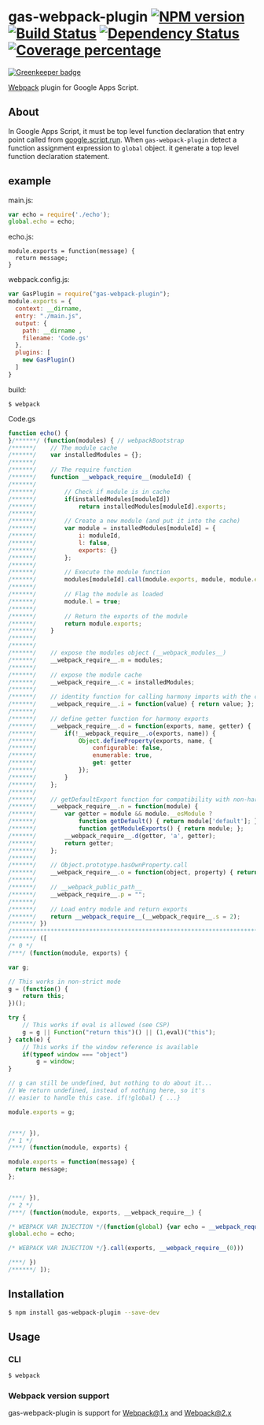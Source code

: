 # gas-webpack-plugin [![NPM version][npm-image]][npm-url]  [![Build Status][travis-image]][travis-url] [![Dependency Status][daviddm-image]][daviddm-url]  [![Coverage percentage][coveralls-image]][coveralls-url]

[![Greenkeeper badge](https://badges.greenkeeper.io/fossamagna/gas-webpack-plugin.svg)](https://greenkeeper.io/)

[Webpack](https://webpack.github.io/) plugin for Google Apps Script.

## About

In Google Apps Script, it must be top level function declaration that entry point called from [google.script.run](https://developers.google.com/apps-script/guides/html/reference/run).
When `gas-webpack-plugin` detect a function assignment expression to `global` object. it generate a top level function declaration statement.

## example

main.js:
```js
var echo = require('./echo');
global.echo = echo;
```

echo.js:
```
module.exports = function(message) {
  return message;
}
```

webpack.config.js:
```js
var GasPlugin = require("gas-webpack-plugin");
module.exports = {
  context: __dirname,
  entry: "./main.js",
  output: {
    path: __dirname ,
    filename: 'Code.gs'
  },
  plugins: [
    new GasPlugin()
  ]
}
```

build:
```
$ webpack
```

Code.gs
```js
function echo() {
}/******/ (function(modules) { // webpackBootstrap
/******/ 	// The module cache
/******/ 	var installedModules = {};
/******/
/******/ 	// The require function
/******/ 	function __webpack_require__(moduleId) {
/******/
/******/ 		// Check if module is in cache
/******/ 		if(installedModules[moduleId])
/******/ 			return installedModules[moduleId].exports;
/******/
/******/ 		// Create a new module (and put it into the cache)
/******/ 		var module = installedModules[moduleId] = {
/******/ 			i: moduleId,
/******/ 			l: false,
/******/ 			exports: {}
/******/ 		};
/******/
/******/ 		// Execute the module function
/******/ 		modules[moduleId].call(module.exports, module, module.exports, __webpack_require__);
/******/
/******/ 		// Flag the module as loaded
/******/ 		module.l = true;
/******/
/******/ 		// Return the exports of the module
/******/ 		return module.exports;
/******/ 	}
/******/
/******/
/******/ 	// expose the modules object (__webpack_modules__)
/******/ 	__webpack_require__.m = modules;
/******/
/******/ 	// expose the module cache
/******/ 	__webpack_require__.c = installedModules;
/******/
/******/ 	// identity function for calling harmony imports with the correct context
/******/ 	__webpack_require__.i = function(value) { return value; };
/******/
/******/ 	// define getter function for harmony exports
/******/ 	__webpack_require__.d = function(exports, name, getter) {
/******/ 		if(!__webpack_require__.o(exports, name)) {
/******/ 			Object.defineProperty(exports, name, {
/******/ 				configurable: false,
/******/ 				enumerable: true,
/******/ 				get: getter
/******/ 			});
/******/ 		}
/******/ 	};
/******/
/******/ 	// getDefaultExport function for compatibility with non-harmony modules
/******/ 	__webpack_require__.n = function(module) {
/******/ 		var getter = module && module.__esModule ?
/******/ 			function getDefault() { return module['default']; } :
/******/ 			function getModuleExports() { return module; };
/******/ 		__webpack_require__.d(getter, 'a', getter);
/******/ 		return getter;
/******/ 	};
/******/
/******/ 	// Object.prototype.hasOwnProperty.call
/******/ 	__webpack_require__.o = function(object, property) { return Object.prototype.hasOwnProperty.call(object, property); };
/******/
/******/ 	// __webpack_public_path__
/******/ 	__webpack_require__.p = "";
/******/
/******/ 	// Load entry module and return exports
/******/ 	return __webpack_require__(__webpack_require__.s = 2);
/******/ })
/************************************************************************/
/******/ ([
/* 0 */
/***/ (function(module, exports) {

var g;

// This works in non-strict mode
g = (function() {
	return this;
})();

try {
	// This works if eval is allowed (see CSP)
	g = g || Function("return this")() || (1,eval)("this");
} catch(e) {
	// This works if the window reference is available
	if(typeof window === "object")
		g = window;
}

// g can still be undefined, but nothing to do about it...
// We return undefined, instead of nothing here, so it's
// easier to handle this case. if(!global) { ...}

module.exports = g;


/***/ }),
/* 1 */
/***/ (function(module, exports) {

module.exports = function(message) {
  return message;
};


/***/ }),
/* 2 */
/***/ (function(module, exports, __webpack_require__) {

/* WEBPACK VAR INJECTION */(function(global) {var echo = __webpack_require__(1);
global.echo = echo;

/* WEBPACK VAR INJECTION */}.call(exports, __webpack_require__(0)))

/***/ })
/******/ ]);
```

## Installation

```sh
$ npm install gas-webpack-plugin --save-dev
```

## Usage

### CLI

```sh
$ webpack
```

### Webpack version support

gas-webpack-plugin is support for Webpack@1.x and Webpack@2.x

[npm-image]: https://badge.fury.io/js/gas-webpack-plugin.svg
[npm-url]: https://npmjs.org/package/gas-webpack-plugin
[travis-image]: https://travis-ci.org/fossamagna/gas-webpack-plugin.svg?branch=master
[travis-url]: https://travis-ci.org/fossamagna/gas-webpack-plugin
[daviddm-image]: https://david-dm.org/fossamagna/gas-webpack-plugin.svg
[daviddm-url]: https://david-dm.org/fossamagna/gas-webpack-plugin
[coveralls-image]: https://coveralls.io/repos/github/fossamagna/gas-webpack-plugin/badge.svg?branch=master
[coveralls-url]: https://coveralls.io/github/fossamagna/gas-webpack-plugin?branch=master

